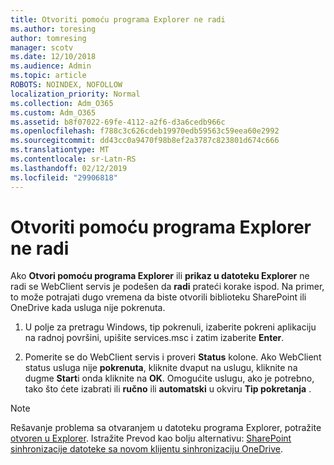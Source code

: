 ```yaml
---
title: Otvoriti pomoću programa Explorer ne radi
ms.author: toresing
author: tomresing
manager: scotv
ms.date: 12/10/2018
ms.audience: Admin
ms.topic: article
ROBOTS: NOINDEX, NOFOLLOW
localization_priority: Normal
ms.collection: Adm_O365
ms.custom: Adm_O365
ms.assetid: b8f07022-69fe-4112-a2f6-d3a6cedb966c
ms.openlocfilehash: f788c3c626cdeb19970edb59563c59eea60e2992
ms.sourcegitcommit: dd43cc0a9470f98b8ef2a3787c823801d674c666
ms.translationtype: MT
ms.contentlocale: sr-Latn-RS
ms.lasthandoff: 02/12/2019
ms.locfileid: "29906818"
---
```

# <a name="open-with-explorer-isnt-working"></a>Otvoriti pomoću programa Explorer ne radi

Ako **Otvori pomoću programa Explorer** ili **prikaz u datoteku Explorer** ne radi se WebClient servis je podešen da **radi** prateći korake ispod. Na primer, to može potrajati dugo vremena da biste otvorili biblioteku SharePoint ili OneDrive kada usluga nije pokrenuta. 
  
1. U polje za pretragu Windows, tip pokrenuli, izaberite pokreni aplikaciju na radnoj površini, upišite services.msc i zatim izaberite **Enter**.
    
2. Pomerite se do WebClient servis i proveri **Status** kolone. Ako WebClient status usluga nije **pokrenuta**, kliknite dvaput na uslugu, kliknite na dugme **Start**i onda kliknite na **OK**. Omogućite uslugu, ako je potrebno, tako što ćete izabrati ili **ručno** ili **automatski** u okviru **Tip pokretanja** . 
    
> [!NOTE]
> Rešavanje problema sa otvaranjem u datoteku programa Explorer, potražite [otvoren u Explorer](https://go.microsoft.com/fwlink/?linkid=871665). Istražite Prevod kao bolju alternativu: [SharePoint sinhronizacije datoteke sa novom klijentu sinhronizaciju OneDrive](https://go.microsoft.com/fwlink/?linkid=871666). 
  

